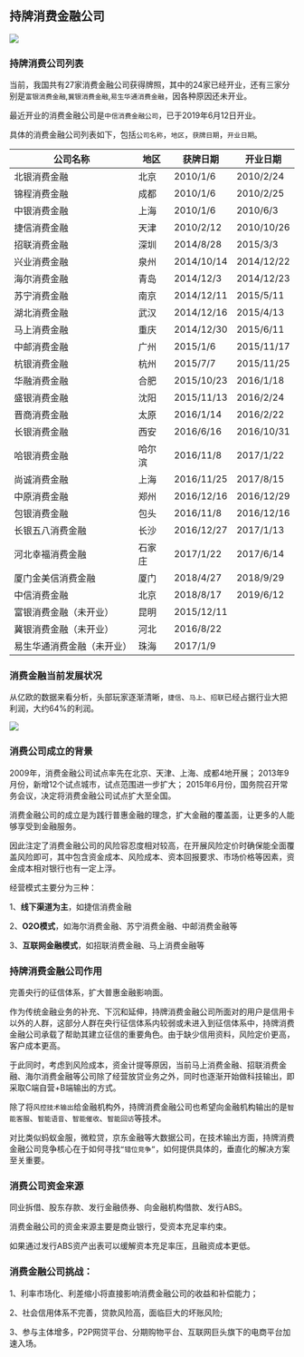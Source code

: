 ## 持牌消费金融公司
![](https://github.com/hapiman/fin-circle/blob/master/docs/statics/gongsi-zyxg.jpeg)

### 持牌消费公司列表

当前，我国共有27家消费金融公司获得牌照，其中的24家已经开业，还有三家分别是`富银消费金融`,`冀银消费金融`,`易生华通消费金融`，因各种原因还未开业。

最近开业的消费金融公司是`中信消费金融公司`，已于2019年6月12日开业。

具体的消费金融公司列表如下，包括`公司名称`，`地区`，`获牌日期`，`开业日期`。

| 公司名称          | 地区  | 获牌日期       | 开业日期       |
|---------------|-----|------------|------------|
| 北银消费金融        | 北京  | 2010/1/6   | 2010/2/24  |
| 锦程消费金融        | 成都  | 2010/1/6   | 2010/2/25  |
| 中银消费金融        | 上海  | 2010/1/6   | 2010/6/3   |
| 捷信消费金融        | 天津  | 2010/2/12  | 2010/10/26 |
| 招联消费金融        | 深圳  | 2014/8/28  | 2015/3/3   |
| 兴业消费金融        | 泉州  | 2014/10/14 | 2014/12/22 |
| 海尔消费金融        | 青岛  | 2014/12/3  | 2014/12/23 |
| 苏宁消费金融        | 南京  | 2014/12/11 | 2015/5/11  |
| 湖北消费金融        | 武汉  | 2014/12/16 | 2015/4/13  |
| 马上消费金融        | 重庆  | 2014/12/30 | 2015/6/11  |
| 中邮消费金融        | 广州  | 2015/1/6   | 2015/11/17 |
| 杭银消费金融        | 杭州  | 2015/7/7   | 2015/11/25 |
| 华融消费金融        | 合肥  | 2015/10/23 | 2016/1/18  |
| 盛银消费金融        | 沈阳  | 2015/11/13 | 2016/2/24  |
| 晋商消费金融        | 太原  | 2016/1/14  | 2016/2/22  |
| 长银消费金融        | 西安  | 2016/6/16  | 2016/10/31 |
| 哈银消费金融        | 哈尔滨 | 2016/11/8  | 2017/1/22  |
| 尚诚消费金融        | 上海  | 2016/11/25 | 2017/8/15  |
| 中原消费金融        | 郑州  | 2016/12/16 | 2016/12/29 |
| 包银消费金融        | 包头  | 2016/11/8  | 2016/12/16 |
| 长银五八消费金融      | 长沙  | 2016/12/27 | 2017/1/13  |
| 河北幸福消费金融      | 石家庄 | 2017/1/22  | 2017/6/14  |
| 厦门金美信消费金融     | 厦门  | 2018/4/27  | 2018/9/29  |
| 中信消费金融        | 北京  | 2018/8/17  | 2019/6/12  |
| 富银消费金融（未开业）   | 昆明  | 2015/12/11 |
| 冀银消费金融（未开业）   | 河北  | 2016/8/22  |
| 易生华通消费金融（未开业） | 珠海  | 2017/1/9   |

### 消费金融当前发展状况

从亿欧的数据来看分析，头部玩家逐渐清晰，`捷信`、`马上`、`招联`已经占据行业大把利润，大约64%的利润。

![](https://raw.githubusercontent.com/hapiman/fin-circle/master/docs/statics/1559361936954.jpeg)

### 消费公司成立的背景

2009年，消费金融公司试点率先在北京、天津、上海、成都4地开展；
2013年9月份，新增12个试点城市，试点范围进一步扩大；
2015年6月份，国务院召开常务会议，决定将消费金融公司试点扩大至全国。

消费金融公司的成立是为践行普惠金融的理念，扩大金融的覆盖面，让更多的人能够享受到金融服务。

因此注定了消费金融公司的风险容忍度相对较高，在开展风险定价时确保能全面覆盖风险即可，其中包含资金成本、风险成本、资本回报要求、市场价格等因素，资金成本相对银行也有一定上浮。

经营模式主要分为三种：

1、**线下渠道为主**，如捷信消费金融

2、**O2O模式**，如海尔消费金融、苏宁消费金融、中邮消费金融等

3、**互联网金融模式**，如招联消费金融、马上消费金融等

### 持牌消费金融公司作用

完善央行的征信体系，扩大普惠金融影响面。

作为传统金融业务的补充、下沉和延伸，持牌消费金融公司所面对的用户是信用卡以外的人群，这部分人群在央行征信体系内较弱或未进入到征信体系中，持牌消费金融公司承载了帮助其建立征信的重要角色。由于缺少信用资料，风险定价更高，客户成本更高。

于此同时，考虑到风险成本，资金计提等原因，当前马上消费金融、招联消费金融、海尔消费金融等公司除了经营放贷业务之外，同时也逐渐开始做科技输出，即采取C端自营+B端输出的方式。

除了将`风控技术输出`给金融机构外，持牌消费金融公司也希望向金融机构输出的是`智能客服`、`智能语音`、`智能催收`、`智能回访`等技术。

对比类似蚂蚁金服，微粒贷，京东金融等大数据公司，在技术输出方面，持牌消费金融公司竞争核心在于如何寻找`“错位竞争”`，如何提供具体的，垂直化的解决方案至关重要。


### 消费公司资金来源

同业拆借、股东存款、发行金融债券、向金融机构借款、发行ABS。

消费金融公司的资金来源主要是商业银行，受资本充足率约束。

如果通过发行ABS资产出表可以缓解资本充足率压，且融资成本更低。


### 消费金融公司挑战：

1、利率市场化、利差缩小将直接影响消费金融公司的收益和补偿能力；

2、社会信用体系不完善，贷款风险高，面临巨大的坏账风险;

3、参与主体增多，P2P网贷平台、分期购物平台、互联网巨头旗下的电商平台加速入场。
